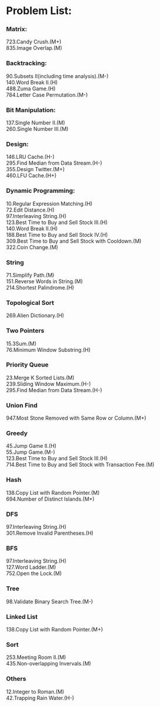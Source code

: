 # Problem List:  
  
### Matrix:  
723.Candy Crush.(M+)  
835.Image Overlap.(M)

### Backtracking:  
90.Subsets II(including time analysis).(M-)  
140.Word Break II.(H)  
488.Zuma Game.(H)  
784.Letter Case Permutation.(M-)

### Bit Manipulation:
137.Single Number II.(M)  
260.Single Number III.(M)  

### Design:
146.LRU Cache.(H-)   
295.Find Median from Data Stream.(H-)   
355.Design Twitter.(M+)  
460.LFU Cache.(H+)

### Dynamic Programming:
10.Regular Expression Matching.(H)  
72.Edit Distance.(H)  
97.Interleaving String.(H)  
123.Best Time to Buy and Sell Stock III.(H)  
140.Word Break II.(H)  
188.Best Time to Buy and Sell Stock IV.(H)  
309.Best Time to Buy and Sell Stock with Cooldown.(M)  
322.Coin Change.(M)  

### String
71.Simplify Path.(M)  
151.Reverse Words in String.(M)  
214.Shortest Palindrome.(H)

### Topological Sort
269.Alien Dictionary.(H)  

### Two Pointers
15.3Sum.(M)  
76.Minimum Window Substring.(H)  

### Priority Queue
23.Merge K Sorted Lists.(M)  
239.Sliding Window Maximum.(H-)    
295.Find Median from Data Stream.(H-)  

### Union Find
947.Most Stone Removed with Same Row or Column.(M+)  

### Greedy
45.Jump Game II.(H)  
55.Jump Game.(M-)  
123.Best Time to Buy and Sell Stock III.(H)  
714.Best Time to Buy and Sell Stock with Transaction Fee.(M)

### Hash
138.Copy List with Random Pointer.(M)  
694.Number of Distinct Islands.(M+)  

### DFS
97.Interleaving String.(H)  
301.Remove Invalid Parentheses.(H)  

### BFS
97.Interleaving String.(H)  
127.Word Ladder.(M)  
752.Open the Lock.(M)  

### Tree
98.Validate Binary Search Tree.(M-) 

### Linked List
138.Copy List with Random Pointer.(M+)  

### Sort
253.Meeting Room II.(M)  
435.Non-overlapping Invervals.(M)  

### Others
12.Integer to Roman.(M)  
42.Trapping Rain Water.(H-)


  

   




